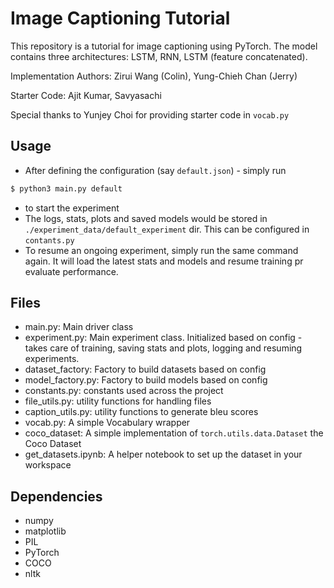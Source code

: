 # Image Captioning Tutorial

This repository is a tutorial for image captioning using PyTorch. The model contains three architectures: LSTM, RNN, LSTM (feature concatenated).

Implementation Authors: Zirui Wang (Colin), Yung-Chieh Chan (Jerry)

Starter Code: Ajit Kumar, Savyasachi

Special thanks to Yunjey Choi for providing starter code in `vocab.py`

## Usage
* After defining the configuration (say `default.json`) - simply run 
```sh
$ python3 main.py default
```
 * to start the experiment
* The logs, stats, plots and saved models would be stored in `./experiment_data/default_experiment` dir. This can be configured in `contants.py`
* To resume an ongoing experiment, simply run the same command again. It will load the latest stats and models and resume training pr evaluate performance.

## Files
- main.py: Main driver class
- experiment.py: Main experiment class. Initialized based on config - takes care of training, saving stats and plots, logging and resuming experiments.
- dataset_factory: Factory to build datasets based on config
- model_factory.py: Factory to build models based on config
- constants.py: constants used across the project
- file_utils.py: utility functions for handling files 
- caption_utils.py: utility functions to generate bleu scores
- vocab.py: A simple Vocabulary wrapper
- coco_dataset: A simple implementation of `torch.utils.data.Dataset` the Coco Dataset
- get_datasets.ipynb: A helper notebook to set up the dataset in your workspace

## Dependencies
- numpy
- matplotlib
- PIL
- PyTorch
- COCO
- nltk
